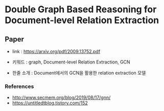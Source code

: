 ﻿# Double Graph Based Reasoning for Document-level Relation Extraction

## Paper

- link : https://arxiv.org/pdf/2009.13752.pdf

- 키워드 : graph, Document-level Relation Extraction, GCN

- 한줄 소개 : Document에서의 GCN을 활용한 relation extraction 모델

### References

- http://www.secmem.org/blog/2019/08/17/gnn/
- https://untitledtblog.tistory.com/152


